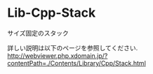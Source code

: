 # Lib-Cpp-Stack

サイズ固定のスタック

詳しい説明は以下のページを参照してください.
http://webviewer.php.xdomain.jp/?contentPath=./Contents/Library/Cpp/Stack.html
